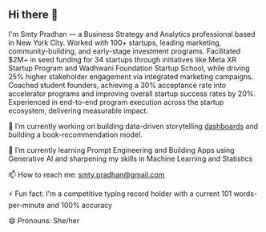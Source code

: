 ## Hi there 👋

I'm Smty Pradhan — a Business Strategy and Analytics professional based in New York City.
Worked with 100+ startups, leading marketing, community-building, and early-stage investment programs. Facilitated $2M+ in seed funding for 34 startups through initiatives like Meta XR Startup Program and Wadhwani Foundation Startup School, while driving 25% higher stakeholder engagement via integrated marketing campaigns. Coached student founders, achieving a 30% acceptance rate into accelerator programs and improving overall startup success rates by 20%. Experienced in end-to-end program execution across the startup ecosystem, delivering measurable impact.

🔭 I’m currently working on building data-driven storytelling [dashboards](https://public.tableau.com/app/profile/smriti3730/vizzes) and building a book-recommendation model.

🌱 I’m currently learning Prompt Engineering and Building Apps using Generative AI and sharpening my skills in Machine Learning and Statistics

📫 How to reach me: smty.pradhan@gmail.com

⚡ Fun fact: I'm a competitive typing record holder with a current 101 words-per-minute and 100% accuracy

😄 Pronouns: She/her

